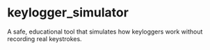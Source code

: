 # keylogger_simulator
A safe, educational tool that simulates how keyloggers work without recording real keystrokes.
